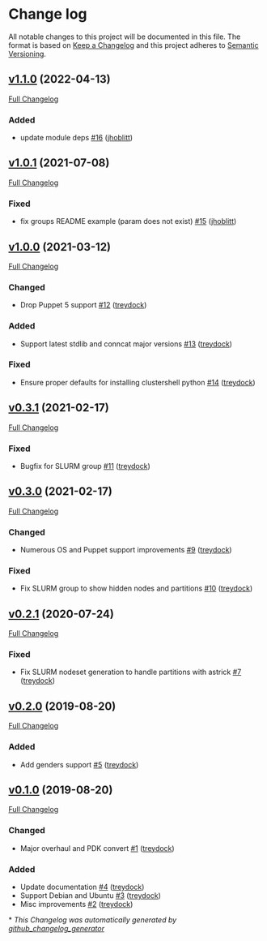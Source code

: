 # Change log

All notable changes to this project will be documented in this file. The format is based on [Keep a Changelog](http://keepachangelog.com/en/1.0.0/) and this project adheres to [Semantic Versioning](http://semver.org).

## [v1.1.0](https://github.com/treydock/puppet-module-clustershell/tree/v1.1.0) (2022-04-13)

[Full Changelog](https://github.com/treydock/puppet-module-clustershell/compare/v1.0.1...v1.1.0)

### Added

- update module deps [\#16](https://github.com/treydock/puppet-module-clustershell/pull/16) ([jhoblitt](https://github.com/jhoblitt))

## [v1.0.1](https://github.com/treydock/puppet-module-clustershell/tree/v1.0.1) (2021-07-08)

[Full Changelog](https://github.com/treydock/puppet-module-clustershell/compare/v1.0.0...v1.0.1)

### Fixed

- fix groups README example \(param does not exist\) [\#15](https://github.com/treydock/puppet-module-clustershell/pull/15) ([jhoblitt](https://github.com/jhoblitt))

## [v1.0.0](https://github.com/treydock/puppet-module-clustershell/tree/v1.0.0) (2021-03-12)

[Full Changelog](https://github.com/treydock/puppet-module-clustershell/compare/v0.3.1...v1.0.0)

### Changed

- Drop Puppet 5 support [\#12](https://github.com/treydock/puppet-module-clustershell/pull/12) ([treydock](https://github.com/treydock))

### Added

- Support latest stdlib and conncat major versions [\#13](https://github.com/treydock/puppet-module-clustershell/pull/13) ([treydock](https://github.com/treydock))

### Fixed

- Ensure proper defaults for installing clustershell python [\#14](https://github.com/treydock/puppet-module-clustershell/pull/14) ([treydock](https://github.com/treydock))

## [v0.3.1](https://github.com/treydock/puppet-module-clustershell/tree/v0.3.1) (2021-02-17)

[Full Changelog](https://github.com/treydock/puppet-module-clustershell/compare/v0.3.0...v0.3.1)

### Fixed

- Bugfix for SLURM group [\#11](https://github.com/treydock/puppet-module-clustershell/pull/11) ([treydock](https://github.com/treydock))

## [v0.3.0](https://github.com/treydock/puppet-module-clustershell/tree/v0.3.0) (2021-02-17)

[Full Changelog](https://github.com/treydock/puppet-module-clustershell/compare/v0.2.1...v0.3.0)

### Changed

- Numerous OS and Puppet support improvements [\#9](https://github.com/treydock/puppet-module-clustershell/pull/9) ([treydock](https://github.com/treydock))

### Fixed

- Fix SLURM group to show hidden nodes and partitions [\#10](https://github.com/treydock/puppet-module-clustershell/pull/10) ([treydock](https://github.com/treydock))

## [v0.2.1](https://github.com/treydock/puppet-module-clustershell/tree/v0.2.1) (2020-07-24)

[Full Changelog](https://github.com/treydock/puppet-module-clustershell/compare/v0.2.0...v0.2.1)

### Fixed

- Fix SLURM nodeset generation to handle partitions with astrick [\#7](https://github.com/treydock/puppet-module-clustershell/pull/7) ([treydock](https://github.com/treydock))

## [v0.2.0](https://github.com/treydock/puppet-module-clustershell/tree/v0.2.0) (2019-08-20)

[Full Changelog](https://github.com/treydock/puppet-module-clustershell/compare/v0.1.0...v0.2.0)

### Added

- Add genders support [\#5](https://github.com/treydock/puppet-module-clustershell/pull/5) ([treydock](https://github.com/treydock))

## [v0.1.0](https://github.com/treydock/puppet-module-clustershell/tree/v0.1.0) (2019-08-20)

[Full Changelog](https://github.com/treydock/puppet-module-clustershell/compare/523eb7c7847bfe064857772573e9cae847082fe8...v0.1.0)

### Changed

- Major overhaul and PDK convert [\#1](https://github.com/treydock/puppet-module-clustershell/pull/1) ([treydock](https://github.com/treydock))

### Added

- Update documentation [\#4](https://github.com/treydock/puppet-module-clustershell/pull/4) ([treydock](https://github.com/treydock))
- Support Debian and Ubuntu [\#3](https://github.com/treydock/puppet-module-clustershell/pull/3) ([treydock](https://github.com/treydock))
- Misc improvements [\#2](https://github.com/treydock/puppet-module-clustershell/pull/2) ([treydock](https://github.com/treydock))



\* *This Changelog was automatically generated by [github_changelog_generator](https://github.com/github-changelog-generator/github-changelog-generator)*

